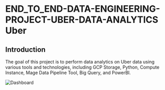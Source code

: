 # END_TO_END-DATA-ENGINEERING-PROJECT-UBER-DATA-ANALYTICS Uber 

## Introduction
The goal of this project is to perform data analytics on Uber data using various tools and technologies, including GCP Storage, Python, Compute Instance, Mage Data Pipeline Tool, Big Query, and PowerBI.

![Dashboard](https://github.com/ImranRiazChohan/END_TO_END-DATA-ENGINEERING-PROJECT-UBER-DATA-ANALYTICS/assets/48764517/7f07c077-f1b3-417f-b5e9-c6e96c2b146a)
